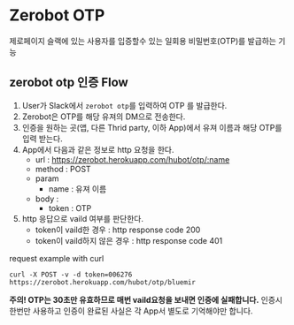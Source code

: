 # Zerobot OTP

제로페이지 슬랙에 있는 사용자를 입증할수 있는 일회용 비밀번호(OTP)를 발급하는 기능

## zerobot otp 인증 Flow
1. User가 Slack에서 ```zerobot otp```를 입력하여 OTP 를 발급한다.
2. Zerobot은 OTP를 해당 유져의 DM으로 전송한다.
3. 인증을 원하는 곳(앱, 다른 Thrid party, 이하 App)에서 유져 이름과 해당 OTP를 입력 받는다.
4. App에서 다음과 같은 정보로 http 요청을 한다.
	* url : https://zerobot.herokuapp.com/hubot/otp/:name
	* method : POST
	* param
		* name : 유져 이름
	* body :
		* token : OTP
5. http 응답으로 vaild 여부를 판단한다.
	* token이 vaild한 경우 : http response code 200
	* token이 vaild하지 않은 경우 : http response code 401

request example with curl

```
curl -X POST -v -d token=006276 https://zerobot.herokuapp.com/hubot/otp/bluemir
```

**주의! OTP는 30초만 유효하므로 매번 vaild요청을 보내면 인증에 실패합니다.**
인증시 한번만 사용하고 인증이 완료된 사실은 각 App서 별도로 기억해야만 합니다.
